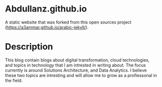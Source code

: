 # Abdullanz.github.io
A static website that was forked from this open sources project (<https://a3ammar.github.io/arabic-jekyll/>).

# Description
This blog contain blogs about digital transformation, cloud technologies, and topics in technology that I am intrested in writing about. The focus currently is around Solutions Architecture, and Data Analytics. I believe these two topics are intresting and will allow me to grow as a profiessonal in the field. 



